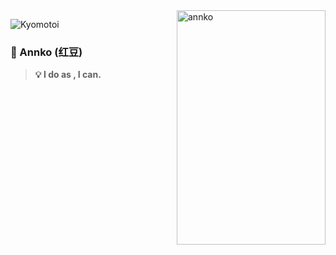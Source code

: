 <img align="right" src="https://cdn.jsdelivr.net/gh/annkoxx/img_annko/ad65d-n89i0.png" alt="annko" width="238px" height="375px" />

![Kyomotoi](https://count.getloli.com/get/@:evilcos?theme=rule34)
### 💜 Annko (红豆)

> **💡 I do  as ,  I  can.**
